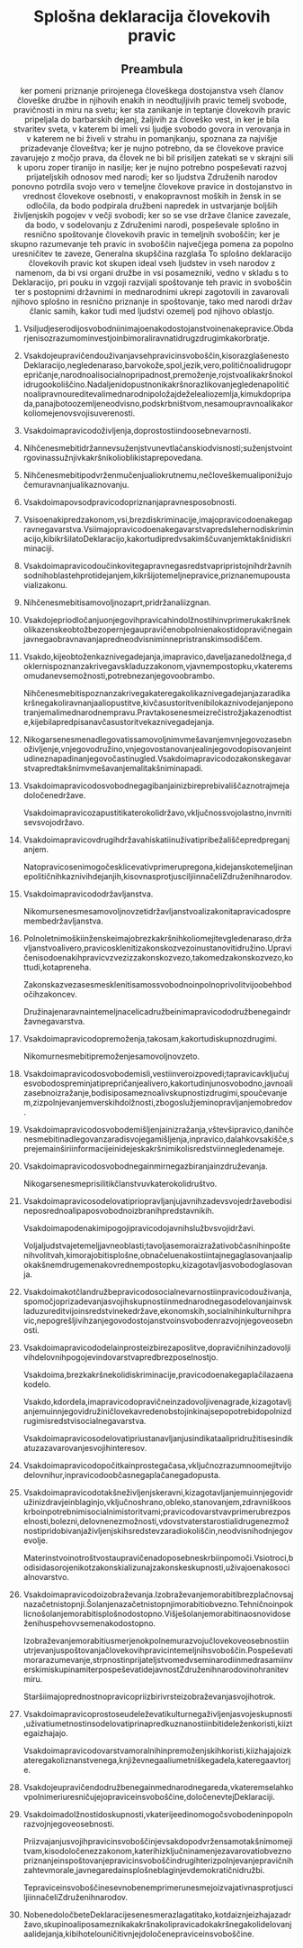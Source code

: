 <h1 align='center'>Splošna deklaracija človekovih pravic</h1>
<h2 align='center'>Preambula</h2>
<p align='center'>ker pomeni priznanje prirojenega človeškega dostojanstva vseh članov človeške družbe in njihovih enakih in neodtujljivih pravic temelj svobode, pravičnosti in miru na svetu;
ker sta zanikanje in teptanje človekovih pravic pripeljala do barbarskih dejanj, žaljivih za človeško vest, in ker je bila stvaritev sveta, v katerem bi imeli vsi ljudje svobodo govora in verovanja in v katerem ne bi živeli v strahu in pomanjkanju, spoznana za najvišje prizadevanje človeštva;
ker je nujno potrebno, da se človekove pravice zavarujejo z močjo prava, da človek ne bi bil prisiljen zatekati se v skrajni sili k uporu zoper tiranijo in nasilje;
ker je nujno potrebno pospeševati razvoj prijateljskih odnosov med narodi;
ker so ljudstva Združenih narodov ponovno potrdila svojo vero v temeljne človekove pravice in dostojanstvo in vrednost človekove osebnosti, v enakopravnost moških in žensk in se odločila, da bodo podpirala družbeni napredek in ustvarjanje boljših življenjskih pogojev v večji svobodi;
ker so se vse države članice zavezale, da bodo, v sodelovanju z Združenimi narodi, pospeševale splošno in resnično spoštovanje človekovih pravic in temeljnih svoboščin;
ker je skupno razumevanje teh pravic in svoboščin največjega pomena za popolno uresničitev te zaveze,
Generalna skupščina razglaša
To splošno deklaracijo človekovih pravic kot skupen ideal vseh ljudstev in vseh narodov z namenom, da bi vsi organi družbe in vsi posamezniki, vedno v skladu s to Deklaracijo, pri pouku in vzgoji razvijali spoštovanje teh pravic in svoboščin ter s postopnimi državnimi in mednarodnimi ukrepi zagotovili in zavarovali njihovo splošno in resnično priznanje in spoštovanje, tako med narodi držav članic samih, kakor tudi med ljudstvi ozemelj pod njihovo oblastjo.</p>
<ol>
  <li>
    <p>Vsiljudjeserodijosvobodniinimajoenakodostojanstvoinenakepravice.Obdarjenisozrazumominvestjoinbimoraliravnatidrugzdrugimkakorbratje.</p>
  </li>
  <li>
    <p>Vsakdojeupravičendouživanjavsehpravicinsvoboščin,kisorazglašenestoDeklaracijo,negledenaraso,barvokože,spol,jezik,vero,političnoalidrugoprepričanje,narodnoalisocialnopripadnost,premoženje,rojstvoalikakršnokolidrugookoliščino.Nadaljenidopustnonikakršnorazlikovanjegledenapolitičnoalipravnoureditevalimednarodnipoložajdeželealiozemlja,kimukdopripada,panajbotoozemljeneodvisno,podskrbništvom,nesamoupravnoalikakorkoliomejenovsvojisuverenosti.</p>
  </li>
  <li>
    <p>Vsakdoimapravicodoživljenja,doprostostiindoosebnevarnosti.</p>
  </li>
  <li>
    <p>Nihčenesmebitidržannevsuženjstvunevtlačanskiodvisnosti;suženjstvointrgovinassužnjivkakršnikolioblikistaprepovedana.</p>
  </li>
  <li>
    <p>Nihčenesmebitipodvrženmučenjualiokrutnemu,nečloveškemualiponižujočemuravnanjualikaznovanju.</p>
  </li>
  <li>
    <p>Vsakdoimapovsodpravicodopriznanjapravnesposobnosti.</p>
  </li>
  <li>
    <p>Vsisoenakipredzakonom,vsi,brezdiskriminacije,imajopravicodoenakegapravnegavarstva.Vsiimajopravicodoenakegavarstvapredslehernodiskriminacijo,kibikršilatoDeklaracijo,kakortudipredvsakimščuvanjemktakšnidiskriminaciji.</p>
  </li>
  <li>
    <p>Vsakdoimapravicodoučinkovitegapravnegasredstvapripristojnihdržavnihsodnihoblastehprotidejanjem,kikršijotemeljnepravice,priznanemupoustavializakonu.</p>
  </li>
  <li>
    <p>Nihčenesmebitisamovoljnozaprt,pridržanaliizgnan.</p>
  </li>
  <li>
    <p>Vsakdojepriodločanjuonjegovihpravicahindolžnostihinvprimerukakršnekolikazenskeobtožbezopernjegaupravičenobpolnienakostidopravičnegainjavnegaobravnavanjapredneodvisniminnepristranskimsodiščem.</p>
  </li>
  <li>
    <p>Vsakdo,kijeobtoženkaznivegadejanja,imapravico,daveljazanedolžnega,doklernispoznanzakrivegavskladuzzakonom,vjavnempostopku,vkateremsomudanevsemožnosti,potrebnezanjegovoobrambo.</p>
    <p>Nihčenesmebitispoznanzakrivegakateregakolikaznivegadejanjazaradikakršnegakoliravnanjaaliopustitve,kivčasustoritvenibilokaznivodejanjeponotranjemalimednarodnempravu.Pravtakosenesmeizrečistrožjakazenodtiste,kijebilapredpisanavčasustoritvekaznivegadejanja.</p>
  </li>
  <li>
    <p>Nikogarsenesmenadlegovatissamovoljnimvmešavanjemvnjegovozasebnoživljenje,vnjegovodružino,vnjegovostanovanjealinjegovodopisovanjeintudineznapadinanjegovočastinugled.Vsakdoimapravicodozakonskegavarstvapredtakšnimvmešavanjemalitakšniminapadi.</p>
  </li>
  <li>
    <p>Vsakdoimapravicodosvobodnegagibanjainizbireprebivališčaznotrajmejadoločenedržave.</p>
    <p>Vsakdoimapravicozapustitikaterokolidržavo,vključnossvojolastno,invrnitisevsvojodržavo.</p>
  </li>
  <li>
    <p>Vsakdoimapravicovdrugihdržavahiskatiinuživatipribežališčepredpreganjanjem.</p>
    <p>Natopravicosenimogočesklicevativprimerupregona,kidejanskotemeljinanepolitičnihkaznivihdejanjih,kisovnasprotjusciljiinnačeliZdruženihnarodov.</p>
  </li>
  <li>
    <p>Vsakdoimapravicododržavljanstva.</p>
    <p>Nikomursenesmesamovoljnovzetidržavljanstvoalizakonitapravicadospremembedržavljanstva.</p>
  </li>
  <li>
    <p>Polnoletnimoškiinženskeimajobrezkakršnihkoliomejitevgledenaraso,državljanstvoalivero,pravicosklenitizakonskozvezoinustanovitidružino.Upravičenisodoenakihpravicvzvezizzakonskozvezo,takomedzakonskozvezo,kottudi,kotapreneha.</p>
    <p>Zakonskazvezasesmesklenitisamossvobodnoinpolnoprivolitvijoobehbodočihzakoncev.</p>
    <p>Družinajenaravnaintemeljnacelicadružbeinimapravicododružbenegaindržavnegavarstva.</p>
  </li>
  <li>
    <p>Vsakdoimapravicodopremoženja,takosam,kakortudiskupnozdrugimi.</p>
    <p>Nikomurnesmebitipremoženjesamovoljnovzeto.</p>
  </li>
  <li>
    <p>Vsakdoimapravicodosvobodemisli,vestiinveroizpovedi;tapravicavključujesvobodospreminjatiprepričanjealivero,kakortudinjunosvobodno,javnoalizasebnoizražanje,bodisiposameznoalivskupnostizdrugimi,spoučevanjem,zizpolnjevanjemverskihdolžnosti,zbogoslužjeminopravljanjemobredov.</p>
  </li>
  <li>
    <p>Vsakdoimapravicodosvobodemišljenjainizražanja,vštevšipravico,danihčenesmebitinadlegovanzaradisvojegamišljenja,inpravico,dalahkovsakišče,sprejemainširiinformacijeinidejeskakršnimikolisredstviinnegledenameje.</p>
  </li>
  <li>
    <p>Vsakdoimapravicodosvobodnegainmirnegazbiranjainzdruževanja.</p>
    <p>Nikogarsenesmeprisilitikčlanstvuvkaterokolidruštvo.</p>
  </li>
  <li>
    <p>Vsakdoimapravicosodelovatipriopravljanjujavnihzadevsvojedržavebodisineposrednoalipaposvobodnoizbranihpredstavnikih.</p>
    <p>Vsakdoimapodenakimipogojipravicodojavnihslužbvsvojidržavi.</p>
    <p>Voljaljudstvajetemeljjavneoblasti;tavoljasemoraizražativobčasnihinpoštenihvolitvah,kimorajobitisplošne,obnačeluenakostiintajnegaglasovanjaalipokakšnemdrugemenakovrednempostopku,kizagotavljasvobodoglasovanja.</p>
  </li>
  <li>
    <p>Vsakdoimakotčlandružbepravicodosocialnevarnostiinpravicodouživanja,spomočjoprizadevanjasvojihskupnostiinmednarodnegasodelovanjainvskladuzureditvijoinsredstvinekedržave,ekonomskih,socialnihinkulturnihpravic,nepogrešljivihzanjegovodostojanstvoinsvobodenrazvojnjegoveosebnosti.</p>
  </li>
  <li>
    <p>Vsakdoimapravicododelainprosteizbirezaposlitve,dopravičnihinzadovoljivihdelovnihpogojevindovarstvapredbrezposelnostjo.</p>
    <p>Vsakdoima,brezkakršnekolidiskriminacije,pravicodoenakegaplačilazaenakodelo.</p>
    <p>Vsakdo,kdordela,imapravicodopravičneinzadovoljivenagrade,kizagotavljanjemuinnjegovidružiničlovekavredenobstojinkinajsepopotrebidopolnizdrugimisredstvisocialnegavarstva.</p>
    <p>Vsakdoimapravicosodelovatipriustanavljanjusindikataalipridružitisesindikatuzazavarovanjesvojihinteresov.</p>
  </li>
  <li>
    <p>Vsakdoimapravicodopočitkainprostegačasa,vključnozrazumnoomejitvijodelovnihur,inpravicodoobčasnegaplačanegadopusta.</p>
  </li>
  <li>
    <p>Vsakdoimapravicodotakšneživljenjskeravni,kizagotavljanjemuinnjegovidružinizdravjeinblaginjo,vključnoshrano,obleko,stanovanjem,zdravniškooskrboinpotrebnimisocialnimistoritvami;pravicodovarstvavprimerubrezposelnosti,bolezni,delovnenezmožnosti,vdovstvaterstarostialidrugenezmožnostipridobivanjaživljenjskihsredstevzaradiokoliščin,neodvisnihodnjegovevolje.</p>
    <p>Materinstvoinotroštvostaupravičenadoposebneskrbiinpomoči.Vsiotroci,bodisidasorojenikotzakonskializunajzakonskeskupnosti,uživajoenakosocialnovarstvo.</p>
  </li>
  <li>
    <p>Vsakdoimapravicodoizobraževanja.Izobraževanjemorabitibrezplačnovsajnazačetnistopnji.Šolanjenazačetnistopnjimorabitiobvezno.Tehničnoinpoklicnošolanjemorabitisplošnodostopno.Višješolanjemorabitinaosnovidoseženihuspehovvsemenakodostopno.</p>
    <p>Izobraževanjemorabitiusmerjenokpolnemurazvojučlovekoveosebnostiinutrjevanjuspoštovanjačlovekovihpravicintemeljnihsvoboščin.Pospeševatimorarazumevanje,strpnostinprijateljstvomedvseminarodiinmedrasamiinverskimiskupinamiterpospeševatidejavnostZdruženihnarodovinohranitevmiru.</p>
    <p>Staršiimajoprednostnopravicopriizbirivrsteizobraževanjasvojihotrok.</p>
  </li>
  <li>
    <p>Vsakdoimapravicoprostoseudeleževatikulturnegaživljenjasvojeskupnosti,uživatiumetnostinsodelovatiprinapredkuznanostiinbitideleženkoristi,kiiztegaizhajajo.</p>
    <p>Vsakdoimapravicodovarstvamoralnihinpremoženjskihkoristi,kiizhajajoizkateregakoliznanstvenega,književnegaaliumetniškegadela,kateregaavtorje.</p>
  </li>
  <li>
    <p>Vsakdojeupravičendodružbenegainmednarodnegareda,vkateremselahkovpolnimeriuresničujejopraviceinsvoboščine,določenevtejDeklaraciji.</p>
  </li>
  <li>
    <p>Vsakdoimadolžnostidoskupnosti,vkaterijeedinomogočsvobodeninpopolnrazvojnjegoveosebnosti.</p>
    <p>Priizvajanjusvojihpravicinsvoboščinjevsakdopodvržensamotakšnimomejitvam,kisodoločenezzakonom,katerihizključninamenjezavarovatiobveznopriznanjeinspoštovanjepravicinsvoboščindrugihterizpolnjevanjepravičnihzahtevmorale,javnegaredainsplošneblaginjevdemokratičnidružbi.</p>
    <p>TepraviceinsvoboščinesevnobenemprimerunesmejoizvajativnasprotjusciljiinnačeliZdruženihnarodov.</p>
  </li>
  <li>
    <p>NobenedoločbeteDeklaracijesenesmerazlagatitako,kotdaiznjeizhajazadržavo,skupinoaliposameznikakakršnakolipravicadokakršnegakolidelovanjaalidejanja,kibihotelouničitivnjejdoločenepraviceinsvoboščine.</p>
  </li>
</ol>